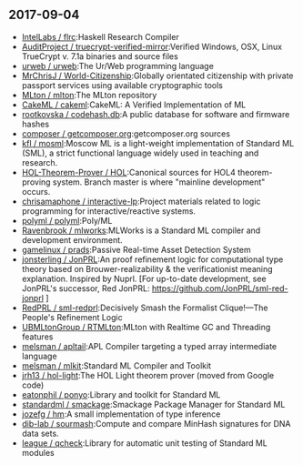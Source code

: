 ## 2017-09-04

* [IntelLabs / flrc](https://github.com/IntelLabs/flrc):Haskell Research Compiler
* [AuditProject / truecrypt-verified-mirror](https://github.com/AuditProject/truecrypt-verified-mirror):Verified Windows, OSX, Linux TrueCrypt v. 7.1a binaries and source files
* [urweb / urweb](https://github.com/urweb/urweb):The Ur/Web programming language
* [MrChrisJ / World-Citizenship](https://github.com/MrChrisJ/World-Citizenship):Globally orientated citizenship with private passport services using available cryptographic tools
* [MLton / mlton](https://github.com/MLton/mlton):The MLton repository
* [CakeML / cakeml](https://github.com/CakeML/cakeml):CakeML: A Verified Implementation of ML
* [rootkovska / codehash.db](https://github.com/rootkovska/codehash.db):A public database for software and firmware hashes
* [composer / getcomposer.org](https://github.com/composer/getcomposer.org):getcomposer.org sources
* [kfl / mosml](https://github.com/kfl/mosml):Moscow ML is a light-weight implementation of Standard ML (SML), a strict functional language widely used in teaching and research.
* [HOL-Theorem-Prover / HOL](https://github.com/HOL-Theorem-Prover/HOL):Canonical sources for HOL4 theorem-proving system. Branch master is where "mainline development" occurs.
* [chrisamaphone / interactive-lp](https://github.com/chrisamaphone/interactive-lp):Project materials related to logic programming for interactive/reactive systems.
* [polyml / polyml](https://github.com/polyml/polyml):Poly/ML
* [Ravenbrook / mlworks](https://github.com/Ravenbrook/mlworks):MLWorks is a Standard ML compiler and development environment.
* [gamelinux / prads](https://github.com/gamelinux/prads):Passive Real-time Asset Detection System
* [jonsterling / JonPRL](https://github.com/jonsterling/JonPRL):An proof refinement logic for computational type theory based on Brouwer-realizability & the verificationist meaning explanation. Inspired by Nuprl. [For up-to-date development, see JonPRL's successor, Red JonPRL: https://github.com/JonPRL/sml-red-jonprl ]
* [RedPRL / sml-redprl](https://github.com/RedPRL/sml-redprl):Decisively Smash the Formalist Clique!—The People's Refinement Logic
* [UBMLtonGroup / RTMLton](https://github.com/UBMLtonGroup/RTMLton):MLton with Realtime GC and Threading features
* [melsman / apltail](https://github.com/melsman/apltail):APL Compiler targeting a typed array intermediate language
* [melsman / mlkit](https://github.com/melsman/mlkit):Standard ML Compiler and Toolkit
* [jrh13 / hol-light](https://github.com/jrh13/hol-light):The HOL Light theorem prover (moved from Google code)
* [eatonphil / ponyo](https://github.com/eatonphil/ponyo):Library and toolkit for Standard ML
* [standardml / smackage](https://github.com/standardml/smackage):Smackage Package Manager for Standard ML
* [jozefg / hm](https://github.com/jozefg/hm):A small implementation of type inference
* [dib-lab / sourmash](https://github.com/dib-lab/sourmash):Compute and compare MinHash signatures for DNA data sets.
* [league / qcheck](https://github.com/league/qcheck):Library for automatic unit testing of Standard ML modules
